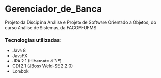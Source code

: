 <h1>Gerenciador_de_Banca</h1>

<p>Projeto da Disciplina Análise e Projeto de Software Orientado a Objetos,</ br>
do curso Análise de Sistemas, da FACOM-UFMS</p>

<h3>Tecnologias utilizadas:</h3>
<ul>
  <li>Java 8</li>
  <li>JavaFX</li>
  <li>JPA 2.1 (Hibernate 4.3.5)</li>
  <li>CDI 2.1 (JBoss Weld-SE 2.2.0)</li>
  <li>Lombok</li>
</ul>
